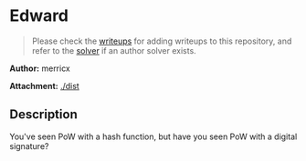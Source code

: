 # Edward

> Please check the [writeups](./writeups/) for adding writeups to this repository, and refer to the [solver](./solver/) if an author solver exists.

**Author:** merricx

**Attachment:** [./dist](./dist)


## Description
You've seen PoW with a hash function, but have you seen PoW with a digital signature?
